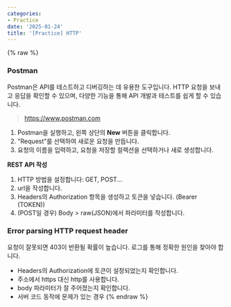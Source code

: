 ```yaml
---
categories:
- Practice
date: '2025-01-24'
title: '[Practice] HTTP'
---
```


{% raw %}
### Postman
Postman은 API를 테스트하고 디버깅하는 데 유용한 도구입니다. HTTP 요청을 보내고 응답을 확인할 수 있으며, 다양한 기능을 통해 API 개발과 테스트를 쉽게 할 수 있습니다. 

> https://www.postman.com<br>

1. Postman을 실행하고, 왼쪽 상단의 **New** 버튼을 클릭합니다.
2. "Request"를 선택하여 새로운 요청을 만듭니다.
3. 요청의 이름을 입력하고, 요청을 저장할 컬렉션을 선택하거나 새로 생성합니다.

**REST API 작성**
1. HTTP 방법을 설정합니다: GET, POST...
2. url을 작성합니다.
3. Headers의 Authorization 항목을 생성하고 토큰을 넣습니다. (Bearer (TOKEN))
4. (POST일 경우) Body > raw(JSON)에서 파라미터를 작성합니다.<br>

### Error parsing HTTP request header
요청이 잘못되면 403이 반환될 확률이 높습니다. 로그를 통해 정확한 원인을 찾아야 합니다.

- Headers의 Authorization에 토큰이 설정되었는지 확인합니다.
- 주소에서 https 대신 http를 사용합니다.
- body 파라미터가 잘 주어졌는지 확인합니다.
- 서버 코드 동작에 문제가 있는 경우
{% endraw %}